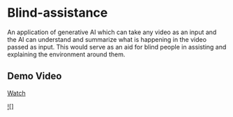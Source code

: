 # Blind-assistance
An application of generative AI which can take any video as an input and the AI can understand and summarize what is happening in the video passed as input. This would serve as an aid for blind people in assisting and explaining the environment around them.

## Demo Video
[Watch](https://github.com/0EnIgma1/Blind-assistance/blob/main/demo)


[![]](https://github.com/0EnIgma1/Blind-assistance/assets/87116237/0a7e43f5-fe1e-465e-8a0a-07365f95df0f)


